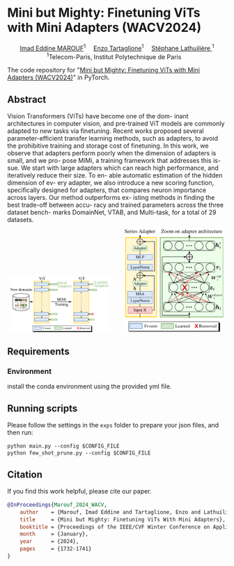 # Mini but Mighty: Finetuning ViTs with Mini Adapters (WACV2024)

<div align="center">

<div>
    <a href='' target='_blank'>Imad Eddine MAROUF</a><sup>1</sup>&emsp;
    <a href='' target='_blank'>Enzo Tartaglione</a><sup>1</sup>&emsp;
    <a href='' target='_blank'>Stéphane Lathuilière </a><sup>1</sup>
</div>

<div>
<sup>1</sup>Telecom-Paris, Institut Polytechnique de Paris&emsp;
</div>
</div>

The code repository for "[Mini but Mighty: Finetuning ViTs with Mini Adapters (WACV2024)]([https://openaccess.thecvf.com/content/WACV2024/html/Marouf_Mini_but_Mighty_Finetuning_ViTs_With_Mini_Adapters_WACV_2024_paper.html](https://openaccess.thecvf.com/content/WACV2024/html/Marouf_Mini_but_Mighty_Finetuning_ViTs_With_Mini_Adapters_WACV_2024_paper.html))" in PyTorch.

## Abstract

Vision Transformers (ViTs) have become one of the dom-
inant architectures in computer vision, and pre-trained ViT
models are commonly adapted to new tasks via finetuning.
Recent works proposed several parameter-efficient transfer
learning methods, such as adapters, to avoid the prohibitive
training and storage cost of finetuning.
In this work, we observe that adapters perform poorly
when the dimension of adapters is small, and we pro-
pose MiMi, a training framework that addresses this is-
sue. We start with large adapters which can reach high
performance, and iteratively reduce their size. To en-
able automatic estimation of the hidden dimension of ev-
ery adapter, we also introduce a new scoring function,
specifically designed for adapters, that compares neuron
importance across layers. Our method outperforms ex-
isting methods in finding the best trade-off between accu-
racy and trained parameters across the three dataset bench-
marks DomainNet, VTAB, and Multi-task, for a total of 29
datasets. 

<p align="center">
  <img src="public/TeaserAdaptiveAdapters.png" width="45%" alt=Teaser" />
  &nbsp; &nbsp; &nbsp; &nbsp;  <!-- Spaces to create some gap -->
  <img src="public/mainFig.png" width="45%" alt="Main MiMi Design" />
</p>

## Requirements
### Environment
install the conda environment using the provided yml file.

## Running scripts
Please follow the settings in the `exps` folder to prepare your json files, and then run:

```
python main.py --config $CONFIG_FILE
python few_shot_prune.py --config $CONFIG_FILE
```
## Citation

If you find this work helpful, please cite our paper.

```bibtex
@InProceedings{Marouf_2024_WACV,
    author    = {Marouf, Imad Eddine and Tartaglione, Enzo and Lathuili\`ere, St\'ephane},
    title     = {Mini but Mighty: Finetuning ViTs With Mini Adapters},
    booktitle = {Proceedings of the IEEE/CVF Winter Conference on Applications of Computer Vision (WACV)},
    month     = {January},
    year      = {2024},
    pages     = {1732-1741}
}

